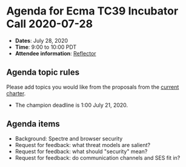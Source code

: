 # Agenda for Ecma TC39 Incubator Call 2020-07-28

- **Dates**: July 28, 2020
- **Time**: 9:00 to 10:00 PDT
- **Attendee information**: [Reflector](https://github.com/tc39/Reflector/issues/308)

## Agenda topic rules

Please add topics you would like from the proposals from the [current charter](https://github.com/tc39/incubator-agendas/issues/5).

- The champion deadline is 1:00 July 21, 2020.

## Agenda items

* Background: Spectre and browser security
* Request for feedback: what threat models are salient?
* Request for feedback: what should "security" mean?
* Request for feedback: do communication channels and SES fit in?
